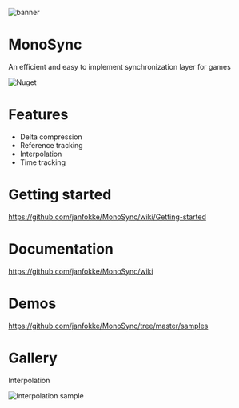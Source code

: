 ![banner](https://user-images.githubusercontent.com/17224428/73125281-6c754580-3fa5-11ea-904e-bfe19d2d4088.png)
# MonoSync
An efficient and easy to implement synchronization layer for games

![Nuget](https://img.shields.io/nuget/v/MonoSync?color=8a2be2)

# Features

* Delta compression
* Reference tracking
* Interpolation
* Time tracking

# Getting started
https://github.com/janfokke/MonoSync/wiki/Getting-started

# Documentation
https://github.com/janfokke/MonoSync/wiki

# Demos
https://github.com/janfokke/MonoSync/tree/master/samples

# Gallery
Interpolation

![Interpolation sample](https://media.giphy.com/media/H1vs2LGitZ7iYeHYph/giphy.gif)

